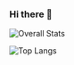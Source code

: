 ### Hi there 👋

<!--
**1shtandon/1shtandon** is a ✨ _special_ ✨ repository because its `README.md` (this file) appears on your GitHub profile.

Here are some ideas to get you started:

- 🔭 I’m currently working on ...
- 🌱 I’m currently learning ...
- 👯 I’m looking to collaborate on ...
- 🤔 I’m looking for help with ...
- 💬 Ask me about ...
- 📫 How to reach me: ...
- 😄 Pronouns: ...
- ⚡ Fun fact: ...
-->

![Overall Stats](https://github-readme-stats.vercel.app/api?username=1shtandon&count_private=true&show_icons=true&hide=contribs&theme=dracula)


![Top Langs](https://github-readme-stats.vercel.app/api/top-langs/?username=1shtandon&theme=dracula&layout=compact&hide=html)

